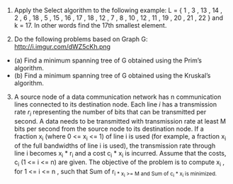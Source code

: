 1. Apply the Select algorithm to the following example: L = { 1 , 3 , 13 , 14 , 2 , 6 , 18 , 5 , 15 , 16 , 17 , 18 , 12 , 7 , 8 , 10 , 12 , 11 , 19 , 20 , 21 , 22 } and k = 17. In other words find the 17th smallest element.

2. Do the following problems based on Graph G: http://i.imgur.com/dWZ5cKh.png
  - (a) Find a minimum spanning tree of G obtained using the Prim’s algorithm.
  - (b) Find a minimum spanning tree of G obtained using the Kruskal’s algorithm.
  
3. A source node of a data communication network has n communication lines connected to its destination node. Each line *i* has a transmission  rate *r<sub>i</sub>* representing  the  number  of  bits that can be transmitted per second.  A data needs to be transmitted with transmission rate at least M bits per second  from  the  source  node  to  its  destination  node.   If  a  fraction x<sub>i</sub> (where 0 <= x<sub>i</sub> <= 1) of line i is used (for example, a fraction x<sub>i</sub> of the full bandwidths of line i is used), the transmission rate through line i becomes x<sub>i</sub> * r<sub>i</sub> and a cost c<sub>i</sub> * x<sub>i</sub> is incurred.  Assume that the costs, c<sub>i</sub> (1 <= i <= n) are given.  The objective of the problem is to compute x<sub>i</sub> , for 1 <= i <= n , such that Sum of r<sub>i * x<sub>i</sub> >= M and Sum of c<sub>i</sub> * x<sub>i</sub> is minimized.



